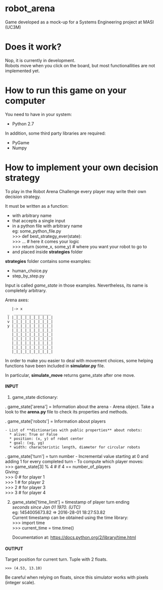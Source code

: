 # robot\_arena
Game developed as a mock-up for a Systems Engineering project at MASI (UC3M)

# Does it work?
Nop, it is currently in development.  
Robots move when you click on the board, but most functionallities are not implemented yet.

# How to run this game on your computer

You need to have in your system:
- Python 2.7

In addition, some third party libraries are required:
- PyGame
- Numpy

# How to implement your own decision strategy

To play in the Robot Arena Challenge every
player may write their own decision strategy.

It must be written as a function:

- with arbitrary name
- that accepts a single input
- in a python file with arbitrary name  
    eg: some_python_file.py  
        >>> def best_strategy_ever(state):  
        >>>     ...  # here it comes your logic  
        >>>     return (some_x, some_y)  # where you want your robot to go to
- and placed inside **strategies** folder

**strategies** folder contains some examples:
- human\_choice.py
- step\_by\_step.py

Input is called *game\_state* in those examples.
Nevertheless, its name is completely arbitrary.

Arena axes:

       |-> x
     _  _________________ 
     | |_|_|_|_|_|_|_|_|_|
     v |_|_|_|_|_|_|_|_|_|
     y |_|_|_|_|_|_|_|_|_|
       |_|_|_|_|_|_|_|_|_|
       |_|_|_|_|_|_|_|_|_|
       |_|_|_|_|_|_|_|_|_|
       |_|_|_|_|_|_|_|_|_|
       |_|_|_|_|_|_|_|_|_|
       |_|_|_|_|_|_|_|_|_|
                          
In order to make you easier to deal with movement choices,
some helping functions have been included in **simulator.py** file.

In particular, **simulate\_move** returns game\_state after one move.

#### INPUT
1. game\_state dictionary:

  . game\_state['arena'] = Information about the arena
    - Arena object. Take a look to the **arena.py** file
      to check its properties and methods.
  
  . game\_state['robots'] = Information about players
  
    - List of **dictionaries with public properties** about robots:
      * alive: True or False
      * position: (x, y) of robot center
      * goal: (xg, yg)
      * width: characteristic length, diameter for circular robots  
  
  . game\_state['turn'] = turn number
    - Incremental value starting at 0 and adding 1 for every completed turn
    - To compute which player moves:  
      >>> game\_state[3] % 4  # if 4 == number_of_players  
      Giving:  
      >>> 0  # for player 1  
      >>> 1  # for player 2  
      >>> 2  # for player 3  
      >>> 3  # for player 4  

2. game\_state['time\_limit'] = timestamp of player turn ending  
    _seconds since Jan 01 1970. (UTC)_  
    eg: 1454005673.82 => 2016-28-01 18:27:53.82  
    Current timestamp can be obtained using the time library:  
        >>> import time  
        >>> current_time = time.time()

    Documentation at: https://docs.python.org/2/library/time.html

#### OUTPUT
Target position for current turn.
Tuple with 2 floats.
    
    >>> (4.53, 13.10)

Be careful when relying on floats, since this simulator works with pixels (integer scale).
